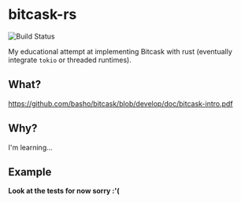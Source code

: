# bitcask-rs

![Build Status](https://app.travis-ci.com/SeedyROM/bitcask-rs.svg?branch=main&status=failed)

My educational attempt at implementing Bitcask with rust (eventually integrate `tokio` or threaded runtimes).

## What?

<https://github.com/basho/bitcask/blob/develop/doc/bitcask-intro.pdf>

## Why?

I'm learning...

## Example

**Look at the tests for now sorry :'(**
